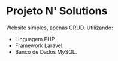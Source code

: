 # Projeto N' Solutions
Website simples, apenas CRUD.
Utilizando:
- Linguagem PHP
- Framework Laravel.
- Banco de Dados MySQL.
